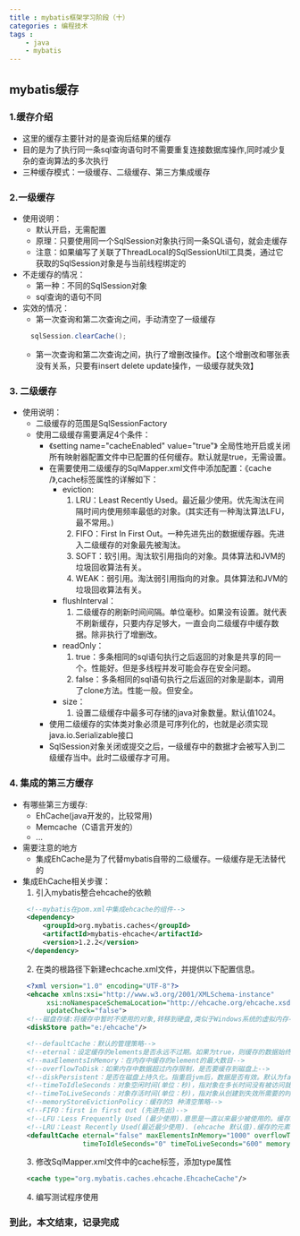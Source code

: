 ```yaml
---
title : mybatis框架学习阶段（十）
categories : 编程技术
tags : 
    - java
    - mybatis
---
```

## mybatis缓存
### 1.缓存介绍
- 这里的缓存主要针对的是查询后结果的缓存
- 目的是为了执行同一条sql查询语句时不需要重复连接数据库操作,同时减少复杂的查询算法的多次执行
- 三种缓存模式：一级缓存、二级缓存、第三方集成缓存
### 2.一级缓存
- 使用说明：
  - 默认开启，无需配置
  - 原理：只要使用同一个SqlSession对象执行同一条SQL语句，就会走缓存
  - 注意：如果编写了关联了ThreadLocal的SqlSessionUtil工具类，通过它获取的SqlSession对象是与当前线程绑定的
- 不走缓存的情况：
  - 第一种：不同的SqlSession对象
  - sql查询的语句不同
- 实效的情况：
  - 第一次查询和第二次查询之间，手动清空了一级缓存
  ```java
    sqlSession.clearCache();
  ```
  - 第一次查询和第二次查询之间，执行了增删改操作。【这个增删改和哪张表没有关系，只要有insert delete update操作，一级缓存就失效】
### 3. 二级缓存
- 使用说明：
  - 二级缓存的范围是SqlSessionFactory
  - 使用二级缓存需要满足4个条件：
    - 《setting name="cacheEnabled" value="true"》 全局性地开启或关闭所有映射器配置文件中已配置的任何缓存。默认就是true，无需设置。
    - 在需要使用二级缓存的SqlMapper.xml文件中添加配置：《cache /》,cache标签属性的详解如下：
      - eviction:
        1. LRU：Least Recently Used。最近最少使用。优先淘汰在间隔时间内使用频率最低的对象。(其实还有一种淘汰算法LFU，最不常用。)
        2. FIFO：First In First Out。一种先进先出的数据缓存器。先进入二级缓存的对象最先被淘汰。  
        3. SOFT：软引用。淘汰软引用指向的对象。具体算法和JVM的垃圾回收算法有关。
        4. WEAK：弱引用。淘汰弱引用指向的对象。具体算法和JVM的垃圾回收算法有关。
      - flushInterval：
        1.   二级缓存的刷新时间间隔。单位毫秒。如果没有设置。就代表不刷新缓存，只要内存足够大，一直会向二级缓存中缓存数据。除非执行了增删改。
      - readOnly：
        1. true：多条相同的sql语句执行之后返回的对象是共享的同一个。性能好。但是多线程并发可能会存在安全问题。
        2. false：多条相同的sql语句执行之后返回的对象是副本，调用了clone方法。性能一般。但安全。
      - size：
        1. 设置二级缓存中最多可存储的java对象数量。默认值1024。
    - 使用二级缓存的实体类对象必须是可序列化的，也就是必须实现java.io.Serializable接口
    - SqlSession对象关闭或提交之后，一级缓存中的数据才会被写入到二级缓存当中。此时二级缓存才可用。
### 4. 集成的第三方缓存
- 有哪些第三方缓存:
  - EhCache(java开发的，比较常用)
  - Memcache（C语言开发的）
  - ...
- 需要注意的地方
  - 集成EhCache是为了代替mybatis自带的二级缓存。一级缓存是无法替代的
- 集成EhCache相关步骤：
  1. 引入mybatis整合ehcache的依赖
   ```xml
    <!--mybatis在pom.xml中集成ehcache的组件-->
    <dependency>
        <groupId>org.mybatis.caches</groupId>
        <artifactId>mybatis-ehcache</artifactId>
        <version>1.2.2</version>
    </dependency>
   ```
  2. 在类的根路径下新建echcache.xml文件，并提供以下配置信息。
   ```xml
    <?xml version="1.0" encoding="UTF-8"?>
    <ehcache xmlns:xsi="http://www.w3.org/2001/XMLSchema-instance"
         xsi:noNamespaceSchemaLocation="http://ehcache.org/ehcache.xsd"
         updateCheck="false">
    <!--磁盘存储:将缓存中暂时不使用的对象,转移到硬盘,类似于Windows系统的虚拟内存-->
    <diskStore path="e:/ehcache"/>
  
    <!--defaultCache：默认的管理策略-->
    <!--eternal：设定缓存的elements是否永远不过期。如果为true，则缓存的数据始终有效，如果为false那么还要根据timeToIdleSeconds，timeToLiveSeconds判断-->
    <!--maxElementsInMemory：在内存中缓存的element的最大数目-->
    <!--overflowToDisk：如果内存中数据超过内存限制，是否要缓存到磁盘上-->
    <!--diskPersistent：是否在磁盘上持久化。指重启jvm后，数据是否有效。默认为false-->
    <!--timeToIdleSeconds：对象空闲时间(单位：秒)，指对象在多长时间没有被访问就会失效。只对eternal为false的有效。默认值0，表示一直可以访问-->
    <!--timeToLiveSeconds：对象存活时间(单位：秒)，指对象从创建到失效所需要的时间。只对eternal为false的有效。默认值0，表示一直可以访问-->
    <!--memoryStoreEvictionPolicy：缓存的3 种清空策略-->
    <!--FIFO：first in first out (先进先出)-->
    <!--LFU：Less Frequently Used (最少使用).意思是一直以来最少被使用的。缓存的元素有一个hit 属性，hit 值最小的将会被清出缓存-->
    <!--LRU：Least Recently Used(最近最少使用). (ehcache 默认值).缓存的元素有一个时间戳，当缓存容量满了，而又需要腾出地方来缓存新的元素的时候，那么现有缓存元素中时间戳离当前时间最远的元素将被清出缓存-->
    <defaultCache eternal="false" maxElementsInMemory="1000" overflowToDisk="false" diskPersistent="false"
                  timeToIdleSeconds="0" timeToLiveSeconds="600" memoryStoreEvictionPolicy="LRU"/>

   ```
  3. 修改SqlMapper.xml文件中的cache标签，添加type属性
   ```xml
    <cache type="org.mybatis.caches.ehcache.EhcacheCache"/>
   ```
  4. 编写测试程序使用


### 到此，本文结束，记录完成

